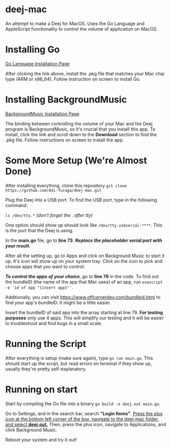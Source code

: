 # deej-mac

An attempt to make a Deej for MacOS. Uses the Go Language and AppleScript functionality to control the volume of application on MacOS.

# Installing Go

[Go Language Installation Page](https://go.dev/dl/)

After clicking the link above, install the .pkg file that matches your Mac chip type (ARM or x86_64). Follow instruction on screen to install Go.

# Installing BackgroundMusic

[BackgroundMusic Installation Page](https://github.com/kyleneideck/BackgroundMusic)

The binding between controlling the volume of your Mac and the Deej program is BackgroundMusic, so it's crucial that you install this app. To install, click the link and scroll down to the **Download** section to find the .pkg file. Follow instructions on screen to install the app.

# Some More Setup (We're Almost Done)

After installing everything, clone this repository `git clone https://github.com/Adi-Turaga/deej-mac.git`

Plug the Deej into a USB port. To find the USB port, type in the following command:

`ls /dev/tty.*` *(don't forget the . after tty)*

One option should show up should look like `/dev/tty.usbserial-****`. This is the port that the Deej is using.

In the **main.go** file, go to **line 73**. ***Replace the placeholder serial port with your result.***

After all the setting up, go to Apps and click on Background Music to start it up. It's icon will show up on your system tray. Click on the icon to pick and choose apps that you want to control.

***To control the apps of your choice***, go to **line 79** in the code. To find out the bundleID (the name of the app that Mac uses) of an app, run `osascript -e 'id of app "{insert app}"'`.

Additionally, you can visit https://www.offcornerdev.com/bundleid.html to find your app's bundleID. It might be a little easier.

Insert the bundleID of said app into the array starting at line 79. **For testing purposes** only use 4 apps. This will simplify our testing and it will be easier to troubleshoot and find bugs in a small scale.

# Running the Script

After everything is setup (make sure again), type `go run main.go`. This should start up the script, but read errors on terminal if they show up, usually they're pretty self-explanatory.

# Running on start

Start by compiling the Go file into a binary `go build -o deej.out main.go`. 

Go to Settings, and in the search bar, search **"Login Items"**. <ins>Press the plus icon at the bottom left corner of the box, navigate to the deej-mac folder, and select **deej.out.**</ins> Then, press the plus icon, navigate to Applications, and click Background Music.

Reboot your system and try it out!
